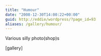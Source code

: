 ```yaml
---
title: "Humour"
date: "2008-12-30T14:00:22+00:00"
guid: http://eddie/wordpress/?page_id=93
aliases: /gallery/humour/
---
```


Various silly photo(shop)s

\[gallery\]
